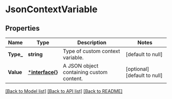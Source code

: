 # JsonContextVariable

## Properties
Name | Type | Description | Notes
------------ | ------------- | ------------- | -------------
**Type_** | **string** | Type of custom context variable. | [default to null]
**Value** | [***interface{}**](interface{}.md) | A JSON object containing custom content. | [optional] [default to null]

[[Back to Model list]](../README.md#documentation-for-models) [[Back to API list]](../README.md#documentation-for-api-endpoints) [[Back to README]](../README.md)

